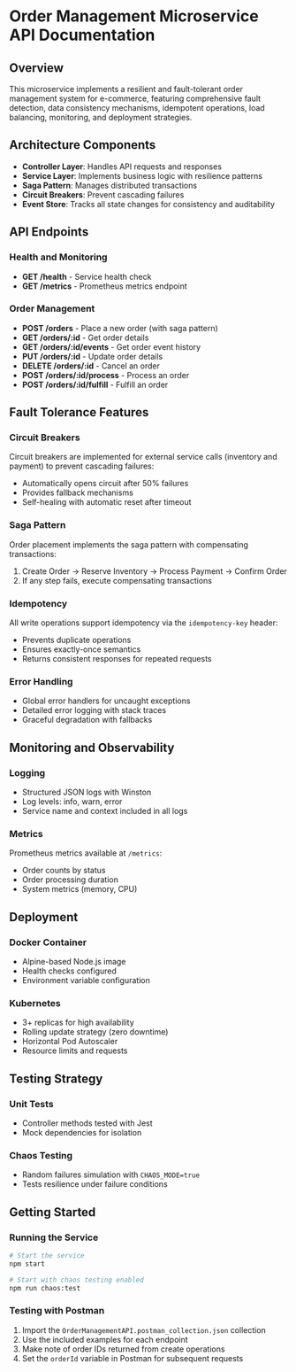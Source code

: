 # Order Management Microservice API Documentation

## Overview

This microservice implements a resilient and fault-tolerant order management system for e-commerce, featuring comprehensive fault detection, data consistency mechanisms, idempotent operations, load balancing, monitoring, and deployment strategies.

## Architecture Components

- **Controller Layer**: Handles API requests and responses
- **Service Layer**: Implements business logic with resilience patterns
- **Saga Pattern**: Manages distributed transactions
- **Circuit Breakers**: Prevent cascading failures
- **Event Store**: Tracks all state changes for consistency and auditability

## API Endpoints

### Health and Monitoring
- **GET /health** - Service health check
- **GET /metrics** - Prometheus metrics endpoint

### Order Management
- **POST /orders** - Place a new order (with saga pattern)
- **GET /orders/:id** - Get order details
- **GET /orders/:id/events** - Get order event history
- **PUT /orders/:id** - Update order details
- **DELETE /orders/:id** - Cancel an order
- **POST /orders/:id/process** - Process an order
- **POST /orders/:id/fulfill** - Fulfill an order

## Fault Tolerance Features

### Circuit Breakers
Circuit breakers are implemented for external service calls (inventory and payment) to prevent cascading failures:
- Automatically opens circuit after 50% failures
- Provides fallback mechanisms
- Self-healing with automatic reset after timeout

### Saga Pattern
Order placement implements the saga pattern with compensating transactions:
1. Create Order → Reserve Inventory → Process Payment → Confirm Order
2. If any step fails, execute compensating transactions

### Idempotency
All write operations support idempotency via the `idempotency-key` header:
- Prevents duplicate operations
- Ensures exactly-once semantics
- Returns consistent responses for repeated requests

### Error Handling
- Global error handlers for uncaught exceptions
- Detailed error logging with stack traces
- Graceful degradation with fallbacks

## Monitoring and Observability

### Logging
- Structured JSON logs with Winston
- Log levels: info, warn, error
- Service name and context included in all logs

### Metrics
Prometheus metrics available at `/metrics`:
- Order counts by status
- Order processing duration
- System metrics (memory, CPU)

## Deployment

### Docker Container
- Alpine-based Node.js image
- Health checks configured
- Environment variable configuration

### Kubernetes
- 3+ replicas for high availability
- Rolling update strategy (zero downtime)
- Horizontal Pod Autoscaler
- Resource limits and requests

## Testing Strategy

### Unit Tests
- Controller methods tested with Jest
- Mock dependencies for isolation

### Chaos Testing
- Random failures simulation with `CHAOS_MODE=true`
- Tests resilience under failure conditions

## Getting Started

### Running the Service
```bash
# Start the service
npm start

# Start with chaos testing enabled
npm run chaos:test
```

### Testing with Postman
1. Import the `OrderManagementAPI.postman_collection.json` collection
2. Use the included examples for each endpoint
3. Make note of order IDs returned from create operations
4. Set the `orderId` variable in Postman for subsequent requests
